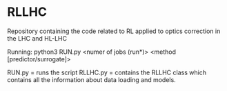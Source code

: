 # RLLHC
Repository containing the code related to RL applied to optics correction in the LHC and HL-LHC

Running: python3 RUN.py <dataset> <numer of jobs (run*)> <method [predictor/surrogate]>

RUN.py = runs the script
RLLHC.py = contains the RLLHC class which contains all the information about data loading and models.

